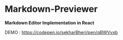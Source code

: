 # Markdown-Previewer
**Markdown Editor Implementation in React**

DEMO : https://codepen.io/sekharBheri/pen/qBWVvxb
